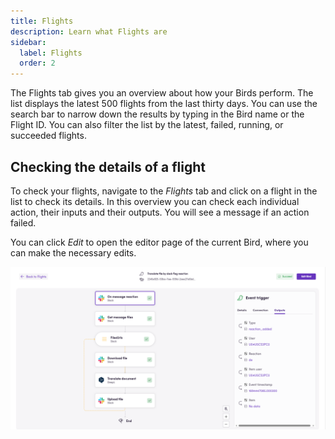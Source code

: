 ```yaml
---
title: Flights
description: Learn what Flights are
sidebar:
  label: Flights
  order: 2
---
```


The Flights tab gives you an overview about how your Birds perform. The list displays the latest 500 flights from the last thirty days. You can use the search bar to narrow down the results by typing in the Bird name or the Flight ID. You can also filter the list by the latest, failed, running, or succeeded flights.

## Checking the details of a flight

To check your flights, navigate to the _Flights_ tab and click on a flight in the list to check its details. In this overview you can check each individual action, their inputs and their outputs. You will see a message if an action failed.

You can click _Edit_ to open the editor page of the current Bird, where you can make the necessary edits.

![connection](../../../assets/docs/flight-details.png)
